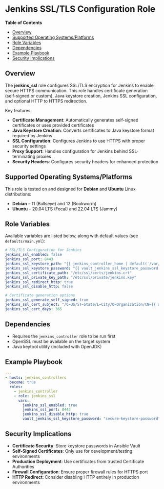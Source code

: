 # Jenkins SSL/TLS Configuration Role

**Table of Contents**

* [Overview](#overview)
* [Supported Operating Systems/Platforms](#supported-operating-systemsplatforms)
* [Role Variables](#role-variables)
* [Dependencies](#dependencies)
* [Example Playbook](#example-playbook)
* [Security Implications](#security-implications)

## Overview

The **jenkins_ssl** role configures SSL/TLS encryption for Jenkins to enable secure HTTPS communication. This role handles certificate generation (self-signed or custom), Java keystore creation, Jenkins SSL configuration, and optional HTTP to HTTPS redirection.

Key features:
* **Certificate Management**: Automatically generates self-signed certificates or uses provided certificates
* **Java Keystore Creation**: Converts certificates to Java keystore format required by Jenkins
* **SSL Configuration**: Configures Jenkins to use HTTPS with proper security settings
* **Proxy Support**: Handles configuration for Jenkins behind SSL-terminating proxies
* **Security Headers**: Configures security headers for enhanced protection

## Supported Operating Systems/Platforms

This role is tested on and designed for **Debian** and **Ubuntu** Linux distributions:

* **Debian** – 11 (Bullseye) and 12 (Bookworm)
* **Ubuntu** – 20.04 LTS (Focal) and 22.04 LTS (Jammy)

## Role Variables

Available variables are listed below, along with default values (see `defaults/main.yml`):

```yaml
# SSL/TLS Configuration for Jenkins
jenkins_ssl_enabled: false
jenkins_ssl_port: 8443
jenkins_ssl_keystore_path: "{{ jenkins_controller_home | default('/var/lib/jenkins') }}/jenkins.jks"
jenkins_ssl_keystore_password: "{{ vault_jenkins_ssl_keystore_password | default('changeit') }}"
jenkins_ssl_certificate_path: "/etc/ssl/certs/jenkins.crt"
jenkins_ssl_private_key_path: "/etc/ssl/private/jenkins.key"
jenkins_ssl_redirect_http: true
jenkins_ssl_disable_http: false

# Certificate generation options
jenkins_ssl_generate_self_signed: true
jenkins_ssl_cert_subject: "/C=US/ST=State/L=City/O=Organization/CN={{ ansible_fqdn }}"
jenkins_ssl_cert_days: 365
```

## Dependencies

* Requires the `jenkins_controller` role to be run first
* OpenSSL must be available on the target system
* Java keytool utility (included with OpenJDK)

## Example Playbook

```yaml
---
- hosts: jenkins_controllers
  become: true
  roles:
    - jenkins_controller
    - role: jenkins_ssl
      vars:
        jenkins_ssl_enabled: true
        jenkins_ssl_port: 8443
        jenkins_ssl_disable_http: true
        vault_jenkins_ssl_keystore_password: "secure-keystore-password"
```

## Security Implications

* **Certificate Security**: Store keystore passwords in Ansible Vault
* **Self-Signed Certificates**: Only use for development/testing environments
* **Production Deployment**: Use certificates from trusted Certificate Authorities
* **Firewall Configuration**: Ensure proper firewall rules for HTTPS port
* **HTTP Redirect**: Consider disabling HTTP entirely in production environments
